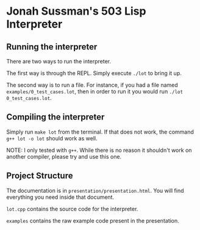 # Jonah Sussman's 503 Lisp Interpreter

## Running the interpreter

There are two ways to run the interpreter.

The first way is through the REPL. Simply execute `./lot` to bring it up.

The second way is to run a file. For instance, if you had a file named `examples/0_test_cases.lot`, then in order to run it you would run `./lot 0_test_cases.lot`.

## Compiling the interpreter

Simply run `make lot` from the terminal. If that does not work, the command `g++ lot -o lot` should work as well. 

NOTE: I only tested with `g++`. While there is no reason it shouldn't work on another compiler, please try and use this one.

## Project Structure

The documentation is in `presentation/presentation.html`. You will find everything you need inside that document.

`lot.cpp` contains the source code for the interpreter.

`examples` contains the raw example code present in the presentation.